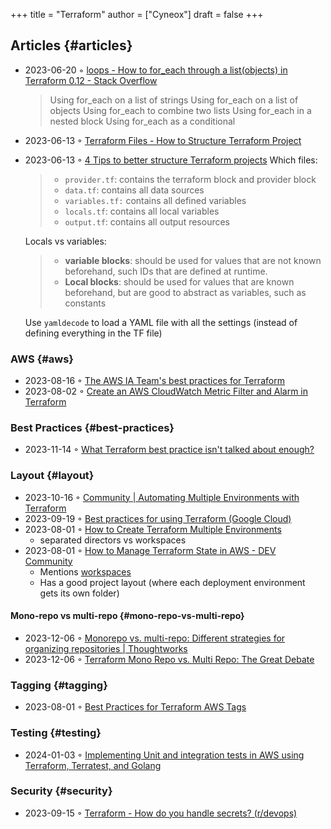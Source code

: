 +++
title = "Terraform"
author = ["Cyneox"]
draft = false
+++

## Articles {#articles}

-   2023-06-20 ◦ [loops - How to for_each through a list(objects) in Terraform 0.12 - Stack Overflow](https://stackoverflow.com/questions/58594506/how-to-for-each-through-a-listobjects-in-terraform-0-12)

    > Using for_each on a list of strings
    > Using for_each on a list of objects
    > Using for_each to combine two lists
    > Using for_each in a nested block
    > Using for_each as a conditional
-   2023-06-13 ◦ [Terraform Files - How to Structure Terraform Project](https://spacelift.io/blog/terraform-files)
-   2023-06-13 ◦ [4 Tips to better structure Terraform projects](https://xebia.com/blog/four-tips-to-better-structure-terraform-projects/)
    Which files:

    > -   `provider.tf`: contains the terraform block and provider block
    > -   `data.tf`: contains all data sources
    > -   `variables.tf:` contains all defined variables
    > -   `locals.tf`: contains all local variables
    > -   `output.tf`: contains all output resources

    Locals vs variables:

    > -   **variable blocks**: should be used for values that are not known beforehand, such IDs that are defined at runtime.
    > -   **Local blocks**: should be used for values that are known beforehand, but are good to abstract as variables, such as constants

    Use `yamldecode` to load a YAML file with all the settings (instead of defining everything in the TF file)


### AWS {#aws}

-   2023-08-16 ◦ [The AWS IA Team's best practices for Terraform](https://aws-ia.github.io/standards-terraform/)
-   2023-08-02 ◦ [Create an AWS CloudWatch Metric Filter and Alarm in Terraform](https://spin.atomicobject.com/2021/04/07/aws-cloudwatch-metric-filter-alarm-terraform/)


### Best Practices {#best-practices}

-   2023-11-14 ◦ [What Terraform best practice isn't talked about enough?](https://www.reddit.com/r/Terraform/comments/17qkfwm/what_terraform_best_practice_isnt_talked_about/?rdt=34153)


### Layout {#layout}

-   2023-10-16 ◦ [Community | Automating Multiple Environments with Terraform](https://community.aws/tutorials/automating-multiple-environments-with-terraform)
-   2023-09-19 ◦ [Best practices for using Terraform (Google Cloud)](https://cloud.google.com/docs/terraform/best-practices-for-terraform)
-   2023-08-01 ◦ [How to Create Terraform Multiple Environments](https://getbetterdevops.io/terraform-create-infrastructure-in-multiple-environments/)
    -   separated directors vs workspaces
-   2023-08-01 ◦ [How to Manage Terraform State in AWS - DEV Community](https://dev.to/aws-builders/how-to-manage-terraform-state-in-aws-1001)
    -   Mentions [workspaces](https://developer.hashicorp.com/terraform/language/state/workspaces)
    -   Has a good project layout (where each deployment environment gets its own folder)


#### Mono-repo vs multi-repo {#mono-repo-vs-multi-repo}

-   2023-12-06 ◦ [Monorepo vs. multi-repo: Different strategies for organizing repositories | Thoughtworks](https://www.thoughtworks.com/en-de/insights/blog/agile-engineering-practices/monorepo-vs-multirepo)
-   2023-12-06 ◦ [Terraform Mono Repo vs. Multi Repo: The Great Debate](https://www.hashicorp.com/blog/terraform-mono-repo-vs-multi-repo-the-great-debate)


### Tagging {#tagging}

-   2023-08-01 ◦ [Best Practices for Terraform AWS Tags](https://engineering.deptagency.com/best-practices-for-terraform-aws-tags)


### Testing {#testing}

-   2024-01-03 ◦ [Implementing Unit and integration tests in AWS using Terraform, Terratest, and Golang](https://blog.playgroundtech.io/implementing-unit-and-integration-tests-in-aws-using-terraform-terratest-and-golang-5f92c676ede1)


### Security {#security}

-   2023-09-15 ◦ [Terraform - How do you handle secrets? (r/devops)](https://www.reddit.com/r/devops/comments/10a7j78/terraform_how_do_you_handle_secrets/)

